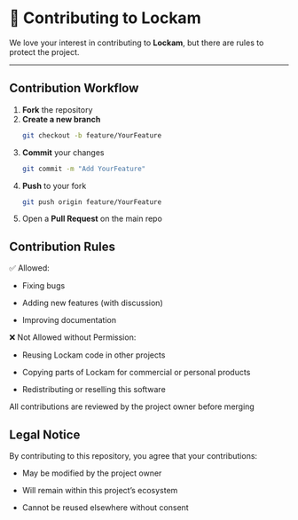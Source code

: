 # 🤝 Contributing to Lockam

We love your interest in contributing to **Lockam**, but there are rules to protect the project.

---

## Contribution Workflow

1. **Fork** the repository  
2. **Create a new branch**  
   ```bash
   git checkout -b feature/YourFeature
3. **Commit** your changes
   ```bash
   git commit -m "Add YourFeature"

4. **Push** to your fork
   ```bash
   git push origin feature/YourFeature

5. Open a **Pull Request** on the main repo

## Contribution Rules

✅ Allowed:

- Fixing bugs

- Adding new features (with discussion)

- Improving documentation

❌ Not Allowed without Permission:

- Reusing Lockam code in other projects

- Copying parts of Lockam for commercial or personal products

- Redistributing or reselling this software

All contributions are reviewed by the project owner before merging

## Legal Notice

By contributing to this repository, you agree that your contributions:

- May be modified by the project owner

- Will remain within this project’s ecosystem

- Cannot be reused elsewhere without consent

